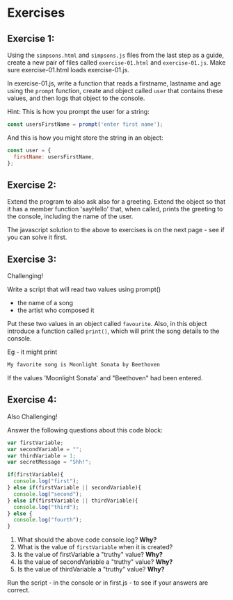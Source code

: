 # Exercises

## Exercise 1:

Using the `simpsons.html` and `simpsons.js` files from the last step as a guide, create a new pair of files called `exercise-01.html` and `exercise-01.js`. Make sure exercise-01.html loads exercise-01.js.

In exercise-01.js, write a function that reads a firstname, lastname and age using the `prompt` function, create and object called `user` that contains these values, and then logs that object to the console.

Hint: This is how you prompt the user for a string:

~~~javascript
const usersFirstName = prompt('enter first name');
~~~

And this is how you might store the string in an object:

~~~javascript
const user = {
  firstName: usersFirstName,
};
~~~

## Exercise 2:

Extend the program to also ask also for a greeting. Extend the object so that it has a member function 'sayHello' that, when called, prints the greeting to the console, including the name of the user.

The javascript solution to the above to exercises is on the next page - see if you can solve it first.


## Exercise 3:

Challenging!

Write a script that will read two values using prompt()

- the name of a song
- the artist who composed it

Put these two values in an object called `favourite`. Also, in this object introduce a function called `print()`, which will print the song details to the console.

Eg - it might print

~~~bash
My favorite song is Moonlight Sonata by Beethoven
~~~

If the values 'Moonlight Sonata' and "Beethoven" had been entered.




## Exercise 4: 

Also Challenging!

Answer the following questions about this code block:

~~~javascript
var firstVariable;
var secondVariable = "";
var thirdVariable = 1;
var secretMessage = "Shh!";

if(firstVariable){
  console.log("first");
} else if(firstVariable || secondVariable){
  console.log("second");
} else if(firstVariable || thirdVariable){
  console.log("third");
} else {
  console.log("fourth");
}
~~~

1.  What should the above code console.log? **Why?**
2.  What is the value of `firstVariable` when it is created?
3.  Is the value of firstVariable a "truthy" value? **Why?**
4.  Is the value of secondVariable a "truthy" value? **Why?**
5.  Is the value of thirdVariable a "truthy" value? **Why?**

Run the script - in the console or in first.js - to see if your answers are correct.

